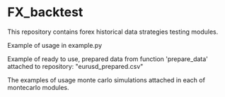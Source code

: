 # FX_backtest
This repository contains forex historical data strategies testing modules.

Example of usage in example.py 

Example of ready to use, prepared data from function 'prepare_data' attached to repository: "eurusd_prepared.csv" 

The examples of usage monte carlo simulations attached in each of montecarlo modules.
